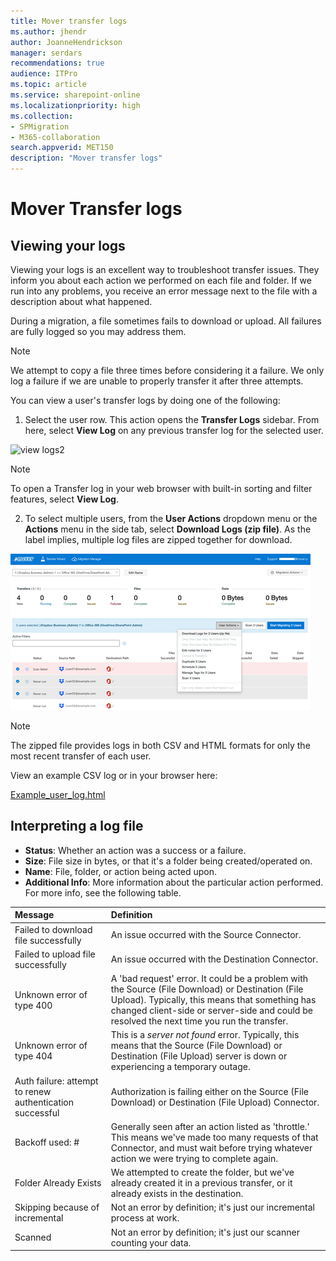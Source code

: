 ```yaml
---
title: Mover transfer logs
ms.author: jhendr
author: JoanneHendrickson
manager: serdars
recommendations: true
audience: ITPro
ms.topic: article
ms.service: sharepoint-online
ms.localizationpriority: high
ms.collection: 
- SPMigration
- M365-collaboration
search.appverid: MET150
description: "Mover transfer logs"
---
```

# Mover Transfer logs

## Viewing your logs

Viewing your logs is an excellent way to troubleshoot transfer issues. They inform you about each action we performed on each file and folder. If we run into any problems, you receive an error message next to the file with a description about what happened.

During a migration, a file sometimes fails to download or upload. All failures are fully logged so you may address them.

>[!Note]
>We attempt to copy a file three times before considering it a failure. We only log a failure if we are unable to properly transfer it after three attempts.

You can view a user's transfer logs by doing one of the following:

1. Select the user row. This action opens the **Transfer Logs** sidebar. From here, select **View Log** on any previous transfer log for the selected user.

![view logs2](media/view_logs.png)

>[!Note]
>To open a Transfer log in your web browser with built-in sorting and filter features, select **View Log**.

2. To select multiple users, from the **User Actions** dropdown menu or the **Actions** menu in the side tab, select **Download Logs (zip file)**. As the label implies, multiple log files are zipped together for download.

![multiple logs](media/mover-multiple-logs.png)

>[!Note]
>The zipped file provides logs in both CSV and HTML formats for only the most recent transfer of each user.

View an example CSV log or in your browser here:

[Example_user_log.html](https://github.com/MicrosoftDocs/OfficeDocs-SharePoint/blob/live/migration/downloads/example_user_log.html)

## Interpreting a log file

- **Status**: Whether an action was a success or a failure.
- **Size**: File size in bytes, or that it's a folder being created/operated on.
- **Name**: File, folder, or action being acted upon.
- **Additional Info**: More information about the particular action performed. For more info, see the following table.

|**Message**|**Definition**|
|:-----|:-----|
|Failed to download file successfully	|An issue occurred with the Source Connector.|
|Failed to upload file successfully	|An issue occurred with the Destination Connector.|
|Unknown error of type 400	|A 'bad request' error. It could be a problem with the Source (File Download) or Destination (File Upload). Typically, this means that something has changed client-side or server-side and could be resolved the next time you run the transfer.|
|Unknown error of type 404	|This is a *server not found* error. Typically, this means that the Source (File Download) or Destination (File Upload) server is down or experiencing a temporary outage.|
|Auth failure: attempt to renew authentication successful|	Authorization is failing either on the Source (File Download) or Destination (File Upload) Connector.|
|Backoff used: #|	Generally seen after an action listed as 'throttle.' This means we've made too many requests of that Connector, and must wait before trying whatever action we were trying to complete again.|
|Folder Already Exists|	We attempted to create the folder, but we've already created it in a previous transfer, or it already exists in the destination.|
|Skipping because of incremental	|Not an error by definition; it's just our incremental process at work.|
|Scanned|	Not an error by definition; it's just our scanner counting your data.|
